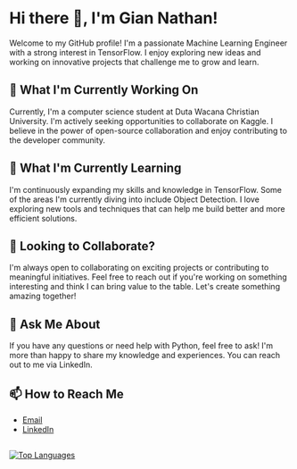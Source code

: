 # Hi there 👋, I'm Gian Nathan!

Welcome to my GitHub profile! I'm a passionate Machine Learning Engineer with a strong interest in TensorFlow. I enjoy exploring new ideas and working on innovative projects that challenge me to grow and learn.

## 🔭 What I'm Currently Working On

Currently, I'm a computer science student at Duta Wacana Christian University. I'm actively seeking opportunities to collaborate on Kaggle. I believe in the power of open-source collaboration and enjoy contributing to the developer community.

## 🌱 What I'm Currently Learning

I'm continuously expanding my skills and knowledge in TensorFlow. Some of the areas I'm currently diving into include Object Detection. I love exploring new tools and techniques that can help me build better and more efficient solutions.

## 👯 Looking to Collaborate?

I'm always open to collaborating on exciting projects or contributing to meaningful initiatives. Feel free to reach out if you're working on something interesting and think I can bring value to the table. Let's create something amazing together!

## 💬 Ask Me About

If you have any questions or need help with Python, feel free to ask! I'm more than happy to share my knowledge and experiences. You can reach out to me via LinkedIn.

## 📫 How to Reach Me

- [Email](giannathan61@gmail.com)
- [LinkedIn](https://www.linkedin.com/in/giannathan)

##
[![Top Languages](https://github-readme-stats.vercel.app/api/top-langs/?username=jiienc)](https://github.com/jiienc)
